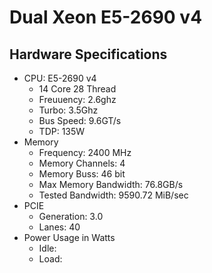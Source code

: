 # Dual Xeon E5-2690 v4
## Hardware Specifications
- CPU: E5-2690 v4
  - 14 Core 28 Thread
  - Freuuency: 2.6ghz
  - Turbo: 3.5Ghz
  - Bus Speed: 9.6GT/s
  - TDP: 135W
- Memory
  - Frequency: 2400 MHz
  - Memory Channels: 4
  - Memory Buss: 46 bit
  - Max Memory Bandwidth: 76.8GB/s
  - Tested Bandwidth: 9590.72 MiB/sec
- PCIE
  - Generation: 3.0
  - Lanes: 40
- Power Usage in Watts
  - Idle: 
  - Load: 